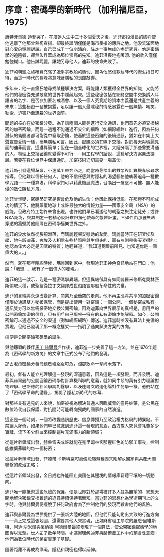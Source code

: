 # 序章：密碼學的新時代 （加利福尼亞，1975）

[惠特菲爾德·迪菲](https://zh.wikipedia.org/zh-hk/%E6%83%A0%E7%89%B9%E8%8F%B2%E7%88%BE%E5%BE%B7%C2%B7%E8%BF%AA%E8%8F%B2)哭了。在度過人生中三十多個夏天之後，迪菲那段漫長的旅程使他遠離了他那曾熱切宣揚、卻最終證明僅僅是海市蜃樓的應許之地。他淚流滿面地對心愛的瑪麗訴說，自己已成了一位崩潰的、注定一事無成的老研究員。他是密碼學的追隨者，卻無法昇華成為那位崇高的先知。迪菲沮喪地抱著頭. 他的收入僅僅勉強糊口。他告誡瑪麗，讓她另尋他人。迪菲的使命失敗了。

迪菲的朝聖之旅確實充滿了近乎宗教般的熱忱，因為他堅信數位時代的誕生指日可待，而這一時代的頂峰將意味著隱私的喪鐘敲響。

多年來，他一直瘋狂地尋找某種解決方案，既能讓人類獲得全世界的知識，又能將他們的秘密從充滿敵意的世界中隱藏起來。這些秘密包括在網絡空間中交換誘人耳語者的名字、是否參加匿名戒酒會、以及一個人究竟期盼資本主義還是共產主義的未來；這些秘密一旦被揭露，足以讓一個人最隱秘的情感暴露在一個無情、嘲笑、勒索、迫害乃至謀殺的世界面前。

問題的核心在於密鑰分發。為了讓兩個人能夠進行安全通訊，他們首先必須交換秘密的加密密鑰。而這一過程不能通過不安全的網路（如網際網路）進行，因為任何潛伏的竊聽者都可能從中竊取密鑰，使基於這些密鑰的後續通訊，猶如在市集上大聲宣告愛情一樣，毫無隱私可言。因此，密鑰必須在線下交換。對於每天與瑪麗見面的迪菲而言，這還算簡單；但在一個全球化的世界裡，大陸分隔了那些需要溝通的人，物理上交換密鑰就變得不可行——用工程學的話說，這種解決方案無法擴展。若要在數位世界中保護通訊，加密技術迫切需要一場革命。

迪菲為引發這場革命，不遠萬里東奔西走，向當時最傑出的數學與計算機專家尋求指導。但他難以信任任何人。他的不信任感與對隱私的渴望驅使他執著追尋一種數學咒語——一種算法，科學家們可以藉此施展魔法，召喚出一座堅不可摧、無人能侵的數位隱私方舟。

迪菲曾懷疑，密碼學研究是否會危及他的生命；他因此保持低調。在那極不可能成功的情況下，他將顛覆地球上或許最強大的情報力量——國家安全局（NSA）的威能。但政府特工始終未曾出現。也許他們早已看透他的朝聖之旅注定徒勞；或許NSA認為，與其制定一套精心設計來阻撓他使命的複雜計畫，不如任由那層無法穿透的牆壁將他阻隔在密碼學極樂世界之外。

迪菲的淚水依然從臉頰滑落，而瑪麗輕聲安慰她的摯愛。瑪麗當時正在研習埃及學，她告訴迪菲，古埃及人相信有些特質是與生俱來的，而有些則是後天習得的；她認為偉大必定是天賦的特質；她輕聲道：「我知道我眼前所見，也知道你是一個偉大的人。」

然而，就在那年晚些時候，瑪麗回到家中，發現迪菲正神色奇怪地站在門口；他說：「我想……我有了一個偉大的發現。」

迪菲的這一啟示，乃是一種密碼學異端，但這異端卻具有如同普羅米修斯從奧林匹斯偷取火種，或聖經從拉丁文翻譯成世俗語言那般革命性的力量。

迪菲的異端將永遠改變計算、商業乃至衝突的走向。他不再主張將共享的加密密鑰僅限於通訊雙方秘密保管，而是提出使用一對密鑰：一個公開、一個秘密或私有。通訊雙方可以無需保密地交換公開密鑰，因為迪菲向世界展示的真相是，用用戶的公開密鑰加密的信息，只有用戶自己那唯一擁有的私有密鑰才能解密。如今，公開密鑰可以通過不安全的渠道（例如網際網路）傳送。迪菲當時並沒有算法上完備的實現，但他已發現了那一概念框架——指明了通向解決方案的方向。

這便是公開密鑰密碼學的誕生。

與他聰穎的夥伴[馬丁·赫爾曼](https://zh.wikipedia.org/zh-hk/%E9%A6%AC%E4%B8%81%C2%B7%E8%B5%AB%E7%88%BE%E6%9B%BC)合作後，迪菲進一步完善了這一方法，並在1976年題為《密碼學的新方向》的文章中正式公布了他們的發現。

那古老的密鑰分發問題已經岌岌可危，但那致命一擊尚未落下。

最初，鮮有人能立刻理解這一發現的深遠意義，因為這是一項發現，而非發明。迪菲與赫爾曼的公開密鑰密碼學對計算機科學的意義，就如同牛頓的萬有引力理論對物理學、巴斯德的細菌學說對醫學，以及達爾文的進化論對生物學一樣。他們站在了「密碼學革命的邊緣」，揭開了隱私新時代的序幕。

對那些最有遠見的人來說，加密被視為解決普通人面臨威脅的靈丹妙藥，是公民在數位時代自我保護、對抗隨時可能轉向獨裁的國家的自然演進。

這正是一個時刻，一個將改變通訊歷史、信息傳播乃至政治權力格局的轉捩點。不禁讓人好奇，如果他們早已意識到迪菲這一發現的意涵，西方敵人究竟會耗費多少寶藏、流下多少鮮血來控制這片充滿潛力的新領域？

從這片新領域出發，赫魯雪夫或許就能在克里姆林宮那猩紅色的防禦工事後，控制能維繫蘇聯的每一個秘密；

從這片新領域出發，菲德爾·卡斯特羅可能便能隱藏穩固其剛解放國家與共產大國聯繫的政治策略；

從這片新領域出發，金日成也許能阻止美國在其邊境的情報庫竊聽平壤的一切動向。

迪菲唯一能抵禦這些危險的保護，便是世界對於那場被許多人視為無望的、異想天開地解決密鑰交換難題的追尋持續保持著無知。當迪菲的思想化為學術期刊上的文字時，他與赫爾曼便擺脫了任何政府會為了控制他們的發現而殺害他們的風險。

迪菲與赫爾曼為世界提供了一張新大陸的地圖，但他們只能勾勒出大致的行進方向——真正完成這張地圖，還需要其他人來實現，正如麻省理工學院的羅恩·里維斯特、阿迪·沙米爾與萊納德·阿德爾曼最終發現了一個算法，使公開密鑰密碼學的地圖得以完整。世人花了數年時間，才逐漸理解迪菲與赫爾曼工作中的預言性意涵：他們為數位時代的保密奠定了基礎。

隨著距離不再成為障礙，隱私和親密也得以延伸。
